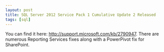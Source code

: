 ```yaml
---
layout: post
title: SQL Server 2012 Service Pack 1 Cumulative Update 2 Released
tags: [sql]
---
```


You can find it here: <http://support.microsoft.com/kb/2790947>.  There are numerous Reporting Services fixes along with a PowerPivot fix for SharePoint.